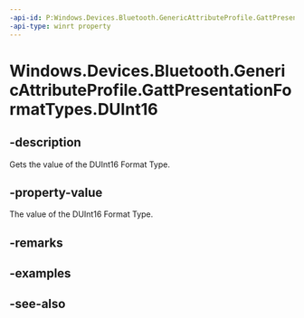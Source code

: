 ```yaml
---
-api-id: P:Windows.Devices.Bluetooth.GenericAttributeProfile.GattPresentationFormatTypes.DUInt16
-api-type: winrt property
---
```


<!-- Property syntax
public byte DUInt16 { get; }
-->

# Windows.Devices.Bluetooth.GenericAttributeProfile.GattPresentationFormatTypes.DUInt16

## -description
Gets the value of the DUInt16 Format Type.

## -property-value
The value of the DUInt16 Format Type.

## -remarks

## -examples

## -see-also
